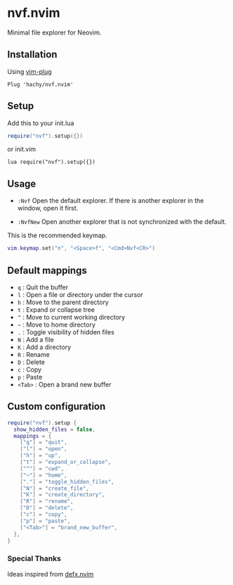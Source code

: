 # nvf.nvim

Minimal file explorer for Neovim.

## Installation

Using [vim-plug](https://github.com/junegunn/vim-plug)

```vim
Plug 'hachy/nvf.nvim'
```

## Setup

Add this to your init.lua

```lua
require("nvf").setup({})
```

or init.vim

```vim
lua require("nvf").setup({})
```

## Usage

- `:Nvf` Open the default explorer. If there is another explorer in the window, open it first.

- `:NvfNew` Open another explorer that is not synchronized with the default.

This is the recommended keymap.

```lua
vim.keymap.set("n", "<Space>f", "<Cmd>Nvf<CR>")
```

## Default mappings

- `q` : Quit the buffer
- `l` : Open a file or directory under the cursor
- `h` : Move to the parent directory
- `t` : Expand or collapse tree
- `^` : Move to current working directory
- `~` : Move to home directory
- `.` : Toggle visibility of hidden files
- `N` : Add a file
- `K` : Add a directory
- `R` : Rename
- `D` : Delete
- `c` : Copy
- `p` : Paste
- `<Tab>` : Open a brand new buffer

## Custom configuration

```lua
require("nvf").setup {
  show_hidden_files = false,
  mappings = {
    ["q"] = "quit",
    ["l"] = "open",
    ["h"] = "up",
    ["t"] = "expand_or_collapse",
    ["^"] = "cwd",
    ["~"] = "home",
    ["."] = "toggle_hidden_files",
    ["N"] = "create_file",
    ["K"] = "create_directory",
    ["R"] = "rename",
    ["D"] = "delete",
    ["c"] = "copy",
    ["p"] = "paste",
    ["<Tab>"] = "brand_new_buffer",
  },
}
```

### Special Thanks

Ideas inspired from [defx.nvim](https://github.com/Shougo/defx.nvim)
